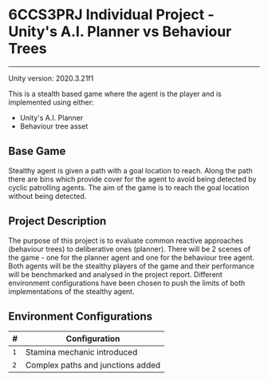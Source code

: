 # 6CCS3PRJ Individual Project - Unity's A.I. Planner vs Behaviour Trees
---
Unity version: 2020.3.21f1

This is a stealth based game where the agent is the player and is implemented using either:
- Unity's A.I. Planner
- Behaviour tree asset

## Base Game
Stealthy agent is given a path with a goal location to reach. Along the path there are bins which provide cover for
the agent to avoid being detected by cyclic patrolling agents. The aim of the game is to reach the goal location 
without being detected.

## Project Description
The purpose of this project is to evaluate common reactive approaches (behaviour trees) to deliberative ones (planner).
There will be 2 scenes of the game - one for the planner agent and one for the behaviour tree agent. Both agents will 
be the stealthy players of the game and their performance will be benchmarked and analysed in the project report. 
Different environment configurations have been chosen to push the limits of both implementations of the stealthy agent.

## Environment Configurations
\# | Configuration
-- | --
`1`| Stamina mechanic introduced
`2`| Complex paths and junctions added
